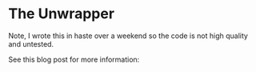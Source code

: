# The Unwrapper

Note, I wrote this in haste over a weekend so the code is not high quality and untested.

See this blog post for more information: 
